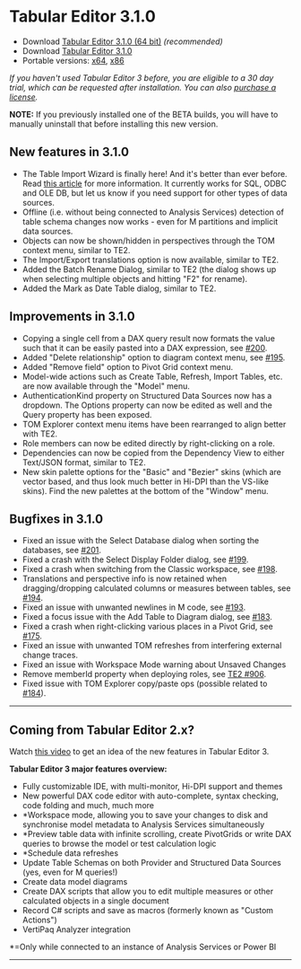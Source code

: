 # Tabular Editor 3.1.0

- Download [Tabular Editor 3.1.0 (64 bit)](https://cdn.tabulareditor.com/files/TabularEditor.3.1.0.x64.msi) _(recommended)_
- Download [Tabular Editor 3.1.0](https://cdn.tabulareditor.com/files/TabularEditor.3.1.0.x86.msi)
- Portable versions: [x64](https://cdn.tabulareditor.com/files/TabularEditor.3.1.0.x64.zip), [x86](https://cdn.tabulareditor.com/files/TabularEditor.3.1.0.x86.zip)

_If you haven't used Tabular Editor 3 before, you are eligible to a 30 day trial, which can be requested after installation. You can also [purchase a license](https://tabulareditor.com/#licensing)._

**NOTE:** If you previously installed one of the BETA builds, you will have to manually uninstall that before installing this new version.

## New features in 3.1.0

- The Table Import Wizard is finally here! And it's better than ever before. Read [this article](https://docs.tabulareditor.com/te3/importing-tables.html) for more information. It currently works for SQL, ODBC and OLE DB, but let us know if you need support for other types of data sources.
- Offline (i.e. without being connected to Analysis Services) detection of table schema changes now works - even for M partitions and implicit data sources.
- Objects can now be shown/hidden in perspectives through the TOM context menu, similar to TE2.
- The Import/Export translations option is now available, similar to TE2.
- Added the Batch Rename Dialog, similar to TE2 (the dialog shows up when selecting multiple objects and hitting "F2" for rename).
- Added the Mark as Date Table dialog, similar to TE2.

## Improvements in 3.1.0

- Copying a single cell from a DAX query result now formats the value such that it can be easily pasted into a DAX expression, see [#200](https://github.com/TabularEditor/TabularEditor3/issues/200).
- Added "Delete relationship" option to diagram context menu, see [#195](https://github.com/TabularEditor/TabularEditor3/issues/195).
- Added "Remove field" option to Pivot Grid context menu.
- Model-wide actions such as Create Table, Refresh, Import Tables, etc. are now available through the "Model" menu.
- AuthenticationKind property on Structured Data Sources now has a dropdown. The Options property can now be edited as well and the Query property has been exposed.
- TOM Explorer context menu items have been rearranged to align better with TE2.
- Role members can now be edited directly by right-clicking on a role.
- Dependencies can now be copied from the Dependency View to either Text/JSON format, similar to TE2.
- New skin palette options for the "Basic" and "Bezier" skins (which are vector based, and thus look much better in Hi-DPI than the VS-like skins). Find the new palettes at the bottom of the "Window" menu.

## Bugfixes in 3.1.0

- Fixed an issue with the Select Database dialog when sorting the databases, see [#201](https://github.com/TabularEditor/TabularEditor3/issues/201).
- Fixed a crash with the Select Display Folder dialog, see [#199](https://github.com/TabularEditor/TabularEditor3/issues/199).
- Fixed a crash when switching from the Classic workspace, see [#198](https://github.com/TabularEditor/TabularEditor3/issues/198).
- Translations and perspective info is now retained when dragging/dropping calculated columns or measures between tables, see [#194](https://github.com/TabularEditor/TabularEditor3/issues/194).
- Fixed an issue with unwanted newlines in M code, see [#193](https://github.com/TabularEditor/TabularEditor3/issues/193).
- Fixed a focus issue with the Add Table to Diagram dialog, see [#183](https://github.com/TabularEditor/TabularEditor3/issues/183).
- Fixed a crash when right-clicking various places in a Pivot Grid, see [#175](https://github.com/TabularEditor/TabularEditor3/issues/175).
- Fixed an issue with unwanted TOM refreshes from interfering external change traces.
- Fixed an issue with Workspace Mode warning about Unsaved Changes
- Remove memberId property when deploying roles, see [TE2 #906](https://github.com/TabularEditor/TabularEditor/issues/906).
- Fixed issue with TOM Explorer copy/paste ops (possible related to [#184](https://github.com/TabularEditor/TabularEditor/issues/184)).

---

## Coming from Tabular Editor 2.x?

Watch [this video](https://www.youtube.com/watch?v=pt3DdcjfImY) to get an idea of the new features in Tabular Editor 3.

**Tabular Editor 3 major features overview:**

- Fully customizable IDE, with multi-monitor, Hi-DPI support and themes
- New powerful DAX code editor with auto-complete, syntax checking, code folding and much, much more
- \*Workspace mode, allowing you to save your changes to disk and synchronise model metadata to Analysis Services simultaneously
- \*Preview table data with infinite scrolling, create PivotGrids or write DAX queries to browse the model or test calculation logic
- \*Schedule data refreshes
- Update Table Schemas on both Provider and Structured Data Sources (yes, even for M queries!)
- Create data model diagrams
- Create DAX scripts that allow you to edit multiple measures or other calculated objects in a single document
- Record C# scripts and save as macros (formerly known as "Custom Actions")
- VertiPaq Analyzer integration

\*=Only while connected to an instance of Analysis Services or Power BI

---
